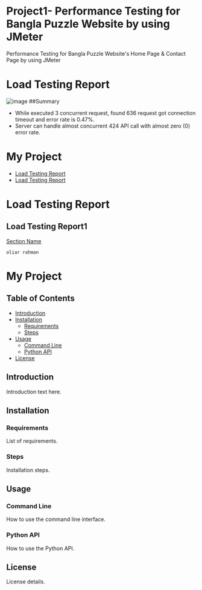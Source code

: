 # Project1- Performance Testing for Bangla Puzzle Website by using JMeter
Performance Testing for Bangla Puzzle Website's Home Page &amp; Contact Page by using JMeter
# Load Testing Report
![image](https://github.com/user-attachments/assets/02486c52-0ce9-49db-8172-28ee79e7dfee)
##Summary
- While executed 3 concurrent request, found 636 request got connection timeout and error rate is 0.47%.
- Server can handle almost concurrent 424 API call with almost zero (0) error rate.
# My Project

- [Load Testing Report](#load-testing-report)
- [Load Testing Report](##load-testing-report1)
# Load Testing Report
## Load Testing Report1
[Section Name](#section-name)
```
oliar rahman
```
# My Project

## Table of Contents

- [Introduction](#introduction)
- [Installation](#installation)
  - [Requirements](#requirements)
  - [Steps](#steps)
- [Usage](#usage)
  - [Command Line](#command-line)
  - [Python API](#python-api)
- [License](#license)

## Introduction

Introduction text here.

## Installation

### Requirements

List of requirements.

### Steps

Installation steps.

## Usage

### Command Line

How to use the command line interface.

### Python API

How to use the Python API.

## License

License details.
